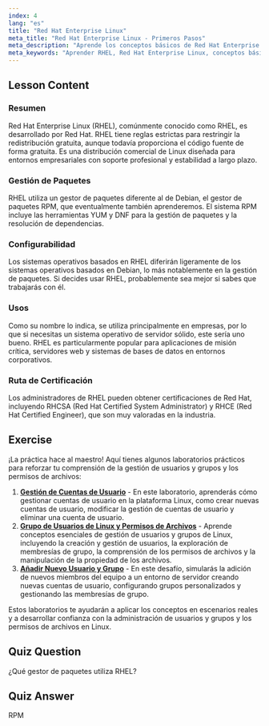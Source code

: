 ```yaml
---
index: 4
lang: "es"
title: "Red Hat Enterprise Linux"
meta_title: "Red Hat Enterprise Linux - Primeros Pasos"
meta_description: "Aprende los conceptos básicos de Red Hat Enterprise Linux (RHEL), su gestor de paquetes RPM y sus usos empresariales. Comprende las diferencias y beneficios principales de RHEL."
meta_keywords: "Aprender RHEL, Red Hat Enterprise Linux, conceptos básicos de RHEL, gestor de paquetes RPM, SO de servidor Linux, RHEL para principiantes, guía de RHEL"
---
```


## Lesson Content

### Resumen

Red Hat Enterprise Linux (RHEL), comúnmente conocido como RHEL, es desarrollado por Red Hat. RHEL tiene reglas estrictas para restringir la redistribución gratuita, aunque todavía proporciona el código fuente de forma gratuita. Es una distribución comercial de Linux diseñada para entornos empresariales con soporte profesional y estabilidad a largo plazo.

### Gestión de Paquetes

RHEL utiliza un gestor de paquetes diferente al de Debian, el gestor de paquetes RPM, que eventualmente también aprenderemos. El sistema RPM incluye las herramientas YUM y DNF para la gestión de paquetes y la resolución de dependencias.

### Configurabilidad

Los sistemas operativos basados en RHEL diferirán ligeramente de los sistemas operativos basados en Debian, lo más notablemente en la gestión de paquetes. Si decides usar RHEL, probablemente sea mejor si sabes que trabajarás con él.

### Usos

Como su nombre lo indica, se utiliza principalmente en empresas, por lo que si necesitas un sistema operativo de servidor sólido, este sería uno bueno. RHEL es particularmente popular para aplicaciones de misión crítica, servidores web y sistemas de bases de datos en entornos corporativos.

### Ruta de Certificación

Los administradores de RHEL pueden obtener certificaciones de Red Hat, incluyendo RHCSA (Red Hat Certified System Administrator) y RHCE (Red Hat Certified Engineer), que son muy valoradas en la industria.

## Exercise

¡La práctica hace al maestro! Aquí tienes algunos laboratorios prácticos para reforzar tu comprensión de la gestión de usuarios y grupos y los permisos de archivos:

1. **[Gestión de Cuentas de Usuario](https://labex.io/es/labs/linux-user-account-management-49)** - En este laboratorio, aprenderás cómo gestionar cuentas de usuario en la plataforma Linux, como crear nuevas cuentas de usuario, modificar la gestión de cuentas de usuario y eliminar una cuenta de usuario.
2. **[Grupo de Usuarios de Linux y Permisos de Archivos](https://labex.io/es/labs/linux-linux-user-group-and-file-permissions-18002)** - Aprende conceptos esenciales de gestión de usuarios y grupos de Linux, incluyendo la creación y gestión de usuarios, la exploración de membresías de grupo, la comprensión de los permisos de archivos y la manipulación de la propiedad de los archivos.
3. **[Añadir Nuevo Usuario y Grupo](https://labex.io/es/labs/linux-add-new-user-and-group-17987)** - En este desafío, simularás la adición de nuevos miembros del equipo a un entorno de servidor creando nuevas cuentas de usuario, configurando grupos personalizados y gestionando las membresías de grupo.

Estos laboratorios te ayudarán a aplicar los conceptos en escenarios reales y a desarrollar confianza con la administración de usuarios y grupos y los permisos de archivos en Linux.

## Quiz Question

¿Qué gestor de paquetes utiliza RHEL?

## Quiz Answer

RPM
